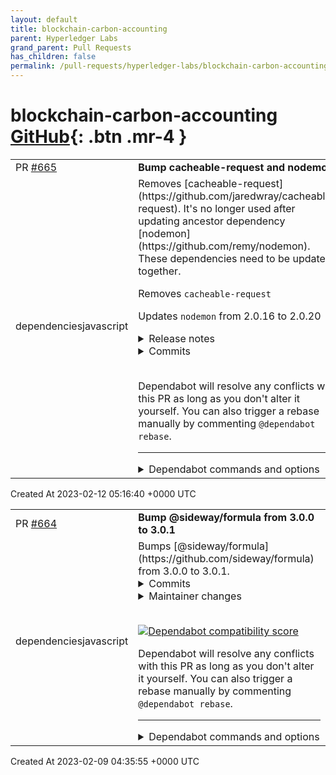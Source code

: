 ```yaml
---
layout: default
title: blockchain-carbon-accounting
parent: Hyperledger Labs
grand_parent: Pull Requests
has_children: false
permalink: /pull-requests/hyperledger-labs/blockchain-carbon-accounting
---
```


# blockchain-carbon-accounting <span class="fs-3 right-align">[GitHub](https://github.com/hyperledger-labs/blockchain-carbon-accounting){: .btn .mr-4 }</span>


<div>
    <table>
        <tr>
            <td>
                PR <a href="https://github.com/hyperledger-labs/blockchain-carbon-accounting/pull/665" class=".btn">#665</a>
            </td>
            <td>
                <b>
                    Bump cacheable-request and nodemon
                </b>
            </td>
        </tr>
        <tr>
            <td>
                <span class="chip">dependencies</span><span class="chip">javascript</span>
            </td>
            <td>
                Removes [cacheable-request](https://github.com/jaredwray/cacheable-request). It's no longer used after updating ancestor dependency [nodemon](https://github.com/remy/nodemon). These dependencies need to be updated together.

Removes `cacheable-request`

Updates `nodemon` from 2.0.16 to 2.0.20
<details>
<summary>Release notes</summary>
<p><em>Sourced from <a href="https://github.com/remy/nodemon/releases">nodemon's releases</a>.</em></p>
<blockquote>
<h2>v2.0.20</h2>
<h2><a href="https://github.com/remy/nodemon/compare/v2.0.19...v2.0.20">2.0.20</a> (2022-09-16)</h2>
<h3>Bug Fixes</h3>
<ul>
<li>remove postinstall script (<a href="https://github.com/remy/nodemon/commit/e099e91cb6ff9cbb7912af86d22b91cd855a1ad0">e099e91</a>)</li>
</ul>
<h2>v2.0.19</h2>
<h2><a href="https://github.com/remy/nodemon/compare/v2.0.18...v2.0.19">2.0.19</a> (2022-07-05)</h2>
<h3>Bug Fixes</h3>
<ul>
<li>Replace update notifier with simplified deps (<a href="https://github-redirect.dependabot.com/remy/nodemon/issues/2033">#2033</a>) (<a href="https://github.com/remy/nodemon/commit/176c4a6bed989fe94f103c905e5eee341d26794d">176c4a6</a>), closes <a href="https://github-redirect.dependabot.com/remy/nodemon/issues/1961">#1961</a> <a href="https://github-redirect.dependabot.com/remy/nodemon/issues/2028">#2028</a></li>
</ul>
<h2>v2.0.18</h2>
<h2><a href="https://github.com/remy/nodemon/compare/v2.0.17...v2.0.18">2.0.18</a> (2022-06-23)</h2>
<h3>Bug Fixes</h3>
<ul>
<li>revert update-notifier forcing esm (<a href="https://github.com/remy/nodemon/commit/1b3bc8c3c839024d0de4392f56be571a4b660754">1b3bc8c</a>)</li>
</ul>
<h2>v2.0.17</h2>
<h2><a href="https://github.com/remy/nodemon/compare/v2.0.16...v2.0.17">2.0.17</a> (2022-06-23)</h2>
<h3>Bug Fixes</h3>
<ul>
<li>bump update-notifier to v6.0.0 (<a href="https://github-redirect.dependabot.com/remy/nodemon/issues/2029">#2029</a>) (<a href="https://github.com/remy/nodemon/commit/0144e4ff3e26ac7f8b3d1ee19fd9fd72f827780f">0144e4f</a>)</li>
<li>update packge-lock (<a href="https://github.com/remy/nodemon/commit/27e91c36819d510a3e64111957a8ce13f0e186bc">27e91c3</a>)</li>
</ul>
</blockquote>
</details>
<details>
<summary>Commits</summary>
<ul>
<li><a href="https://github.com/remy/nodemon/commit/e099e91cb6ff9cbb7912af86d22b91cd855a1ad0"><code>e099e91</code></a> fix: remove postinstall script</li>
<li><a href="https://github.com/remy/nodemon/commit/05de353d4de1a7e1f2aa2c9bf641c3fe2d652122"><code>05de353</code></a> chore: supports</li>
<li><a href="https://github.com/remy/nodemon/commit/876d60c8a241f13376f1b32f853d48ae77ec69a4"><code>876d60c</code></a> chore: supporters</li>
<li><a href="https://github.com/remy/nodemon/commit/188f2d3cdc960fce5d7413e1326da76bd5be780c"><code>188f2d3</code></a> chore: supporters</li>
<li><a href="https://github.com/remy/nodemon/commit/a1ad44a876df74be742c64af5640b300c302b977"><code>a1ad44a</code></a> chore: supporters update</li>
<li><a href="https://github.com/remy/nodemon/commit/8abd3fc9daff813199042c26a1e8aa5691a5ab37"><code>8abd3fc</code></a> chore: supporters update</li>
<li><a href="https://github.com/remy/nodemon/commit/30c80f8a4eee379fa2ebad95b81c42ef11670829"><code>30c80f8</code></a> chore: add unused files to .npmignore (<a href="https://github-redirect.dependabot.com/remy/nodemon/issues/2055">#2055</a>)</li>
<li><a href="https://github.com/remy/nodemon/commit/3dd38deb4a97a52608aac148200b48d844df0a66"><code>3dd38de</code></a> docs: added link on banner (<a href="https://github-redirect.dependabot.com/remy/nodemon/issues/1944">#1944</a>)</li>
<li><a href="https://github.com/remy/nodemon/commit/fb51359dde4b4ad6081f6c2690d1052fc8f5fcaf"><code>fb51359</code></a> docs: add important note about ignore rules</li>
<li><a href="https://github.com/remy/nodemon/commit/8fe7d770d06305e5e7a4aa4ab4783d4b2c5eaac8"><code>8fe7d77</code></a> chore: supporters</li>
<li>Additional commits viewable in <a href="https://github.com/remy/nodemon/compare/v2.0.16...v2.0.20">compare view</a></li>
</ul>
</details>
<br />


Dependabot will resolve any conflicts with this PR as long as you don't alter it yourself. You can also trigger a rebase manually by commenting `@dependabot rebase`.

[//]: # (dependabot-automerge-start)
[//]: # (dependabot-automerge-end)

---

<details>
<summary>Dependabot commands and options</summary>
<br />

You can trigger Dependabot actions by commenting on this PR:
- `@dependabot rebase` will rebase this PR
- `@dependabot recreate` will recreate this PR, overwriting any edits that have been made to it
- `@dependabot merge` will merge this PR after your CI passes on it
- `@dependabot squash and merge` will squash and merge this PR after your CI passes on it
- `@dependabot cancel merge` will cancel a previously requested merge and block automerging
- `@dependabot reopen` will reopen this PR if it is closed
- `@dependabot close` will close this PR and stop Dependabot recreating it. You can achieve the same result by closing it manually
- `@dependabot ignore this major version` will close this PR and stop Dependabot creating any more for this major version (unless you reopen the PR or upgrade to it yourself)
- `@dependabot ignore this minor version` will close this PR and stop Dependabot creating any more for this minor version (unless you reopen the PR or upgrade to it yourself)
- `@dependabot ignore this dependency` will close this PR and stop Dependabot creating any more for this dependency (unless you reopen the PR or upgrade to it yourself)
- `@dependabot use these labels` will set the current labels as the default for future PRs for this repo and language
- `@dependabot use these reviewers` will set the current reviewers as the default for future PRs for this repo and language
- `@dependabot use these assignees` will set the current assignees as the default for future PRs for this repo and language
- `@dependabot use this milestone` will set the current milestone as the default for future PRs for this repo and language

You can disable automated security fix PRs for this repo from the [Security Alerts page](https://github.com/hyperledger-labs/blockchain-carbon-accounting/network/alerts).

</details>
            </td>
        </tr>
    </table>
    <div class="right-align">
        Created At 2023-02-12 05:16:40 +0000 UTC
    </div>
</div>

<div>
    <table>
        <tr>
            <td>
                PR <a href="https://github.com/hyperledger-labs/blockchain-carbon-accounting/pull/664" class=".btn">#664</a>
            </td>
            <td>
                <b>
                    Bump @sideway/formula from 3.0.0 to 3.0.1
                </b>
            </td>
        </tr>
        <tr>
            <td>
                <span class="chip">dependencies</span><span class="chip">javascript</span>
            </td>
            <td>
                Bumps [@sideway/formula](https://github.com/sideway/formula) from 3.0.0 to 3.0.1.
<details>
<summary>Commits</summary>
<ul>
<li><a href="https://github.com/hapijs/formula/commit/5b44c1bffc38135616fb91d5ad46eaf64f03d23b"><code>5b44c1b</code></a> 3.0.1</li>
<li><a href="https://github.com/hapijs/formula/commit/9fbc20a02d75ae809c37a610a57802cd1b41b3fe"><code>9fbc20a</code></a> chore: better number regex</li>
<li><a href="https://github.com/hapijs/formula/commit/41ae98e0421913b100886adb0107a25d552d9e1a"><code>41ae98e</code></a> Cleanup</li>
<li><a href="https://github.com/hapijs/formula/commit/c59f35ec401e18cead10e0cedfb44291517610b1"><code>c59f35e</code></a> Move to Sideway</li>
<li>See full diff in <a href="https://github.com/sideway/formula/compare/v3.0.0...v3.0.1">compare view</a></li>
</ul>
</details>
<details>
<summary>Maintainer changes</summary>
<p>This version was pushed to npm by <a href="https://www.npmjs.com/~marsup">marsup</a>, a new releaser for <code>@​sideway/formula</code> since your current version.</p>
</details>
<br />


[![Dependabot compatibility score](https://dependabot-badges.githubapp.com/badges/compatibility_score?dependency-name=@sideway/formula&package-manager=npm_and_yarn&previous-version=3.0.0&new-version=3.0.1)](https://docs.github.com/en/github/managing-security-vulnerabilities/about-dependabot-security-updates#about-compatibility-scores)

Dependabot will resolve any conflicts with this PR as long as you don't alter it yourself. You can also trigger a rebase manually by commenting `@dependabot rebase`.

[//]: # (dependabot-automerge-start)
[//]: # (dependabot-automerge-end)

---

<details>
<summary>Dependabot commands and options</summary>
<br />

You can trigger Dependabot actions by commenting on this PR:
- `@dependabot rebase` will rebase this PR
- `@dependabot recreate` will recreate this PR, overwriting any edits that have been made to it
- `@dependabot merge` will merge this PR after your CI passes on it
- `@dependabot squash and merge` will squash and merge this PR after your CI passes on it
- `@dependabot cancel merge` will cancel a previously requested merge and block automerging
- `@dependabot reopen` will reopen this PR if it is closed
- `@dependabot close` will close this PR and stop Dependabot recreating it. You can achieve the same result by closing it manually
- `@dependabot ignore this major version` will close this PR and stop Dependabot creating any more for this major version (unless you reopen the PR or upgrade to it yourself)
- `@dependabot ignore this minor version` will close this PR and stop Dependabot creating any more for this minor version (unless you reopen the PR or upgrade to it yourself)
- `@dependabot ignore this dependency` will close this PR and stop Dependabot creating any more for this dependency (unless you reopen the PR or upgrade to it yourself)
- `@dependabot use these labels` will set the current labels as the default for future PRs for this repo and language
- `@dependabot use these reviewers` will set the current reviewers as the default for future PRs for this repo and language
- `@dependabot use these assignees` will set the current assignees as the default for future PRs for this repo and language
- `@dependabot use this milestone` will set the current milestone as the default for future PRs for this repo and language

You can disable automated security fix PRs for this repo from the [Security Alerts page](https://github.com/hyperledger-labs/blockchain-carbon-accounting/network/alerts).

</details>
            </td>
        </tr>
    </table>
    <div class="right-align">
        Created At 2023-02-09 04:35:55 +0000 UTC
    </div>
</div>

